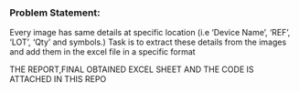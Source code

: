 ### Problem Statement: 

Every image has same details at specific location (i.e ‘Device Name’, ‘REF’, ‘LOT’, ‘Qty’ and symbols.) Task is to extract these details from the images and add them in the excel file in a specific format 

THE REPORT,FINAL OBTAINED EXCEL SHEET AND THE CODE IS ATTACHED IN THIS REPO
